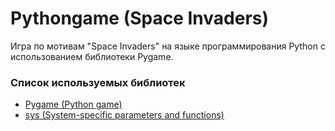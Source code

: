 # Pythongame (Space Invaders)
Игра по мотивам "Space Invaders" на языке программирования Python с использованием библиотеки Pygame.

### Список используемых библиотек
* [Pygame (Python game)](https://pypi.org/project/pygame/)
* [sys (System-specific parameters and functions) ](https://docs.python.org/3/library/sys.html)
